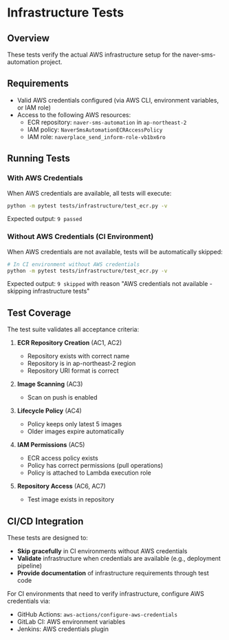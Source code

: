 # Infrastructure Tests

## Overview

These tests verify the actual AWS infrastructure setup for the naver-sms-automation project.

## Requirements

- Valid AWS credentials configured (via AWS CLI, environment variables, or IAM role)
- Access to the following AWS resources:
  - ECR repository: `naver-sms-automation` in `ap-northeast-2`
  - IAM policy: `NaverSmsAutomationECRAccessPolicy`
  - IAM role: `naverplace_send_inform-role-vb1bx6ro`

## Running Tests

### With AWS Credentials

When AWS credentials are available, all tests will execute:

```bash
python -m pytest tests/infrastructure/test_ecr.py -v
```

Expected output: `9 passed`

### Without AWS Credentials (CI Environment)

When AWS credentials are not available, tests will be automatically skipped:

```bash
# In CI environment without AWS credentials
python -m pytest tests/infrastructure/test_ecr.py -v
```

Expected output: `9 skipped` with reason "AWS credentials not available - skipping infrastructure tests"

## Test Coverage

The test suite validates all acceptance criteria:

1. **ECR Repository Creation** (AC1, AC2)
   - Repository exists with correct name
   - Repository is in ap-northeast-2 region
   - Repository URI format is correct

2. **Image Scanning** (AC3)
   - Scan on push is enabled

3. **Lifecycle Policy** (AC4)
   - Policy keeps only latest 5 images
   - Older images expire automatically

4. **IAM Permissions** (AC5)
   - ECR access policy exists
   - Policy has correct permissions (pull operations)
   - Policy is attached to Lambda execution role

5. **Repository Access** (AC6, AC7)
   - Test image exists in repository

## CI/CD Integration

These tests are designed to:
- **Skip gracefully** in CI environments without AWS credentials
- **Validate** infrastructure when credentials are available (e.g., deployment pipeline)
- **Provide documentation** of infrastructure requirements through test code

For CI environments that need to verify infrastructure, configure AWS credentials via:
- GitHub Actions: `aws-actions/configure-aws-credentials`
- GitLab CI: AWS environment variables
- Jenkins: AWS credentials plugin
